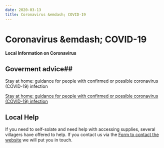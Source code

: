 ```yaml
---
date: 2020-03-13
title: Coronavirus &emdash; COVID-19
---
```


# Coronavirus &emdash; COVID-19

**Local Information on Coronavirus**

## Goverment advice##

Stay at home: guidance for people with confirmed or possible coronavirus (COVID-19) infection

[Stay at home: guidance for people with confirmed or possible coronavirus (COVID-19) infection](https://www.gov.uk/government/publications/covid-19-stay-at-home-guidance/stay-at-home-guidance-for-people-with-confirmed-or-possible-coronavirus-covid-19-infection)


## Local Help ##

If you need to self-solate and need help with accessing supplies,
several villagers have offered to help. If you contact us via  the [Form to
contact the website](/home/contact-website) we will put you in touch.

